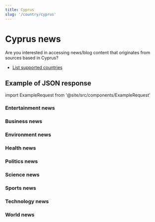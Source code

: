 ```yaml
---
title: Cyprus
slug: '/country/cyprus'
---
```


# Cyprus news

Are you interested in accessing news/blog content that originates from sources based in Cyprus?

- [List supported countries](/articles/countries)

## Example of JSON response

import ExampleRequest from '@site/src/components/ExampleRequest'

### Entertainment news
<ExampleRequest url="https://apitube.io/v1/news/articles?limit=2&category=news/Arts_and_Entertainment&country=cy"></ExampleRequest>

### Business news
<ExampleRequest url="https://apitube.io/v1/news/articles?limit=2&category=news/Business&country=cy"></ExampleRequest>

### Environment news
<ExampleRequest url="https://apitube.io/v1/news/articles?limit=2&category=news/Environment&country=cy"></ExampleRequest>

### Health news
<ExampleRequest url="https://apitube.io/v1/news/articles?limit=2&category=news/Health&country=cy"></ExampleRequest>

### Politics news
<ExampleRequest url="https://apitube.io/v1/news/articles?limit=2&category=news/Politics&country=cy"></ExampleRequest>

### Science news
<ExampleRequest url="https://apitube.io/v1/news/articles?limit=2&category=news/Science&country=cy"></ExampleRequest>

### Sports news
<ExampleRequest url="https://apitube.io/v1/news/articles?limit=2&category=news/Sports&country=cy"></ExampleRequest>

### Technology news
<ExampleRequest url="https://apitube.io/v1/news/articles?limit=2&category=news/Technology&country=cy"></ExampleRequest>

### World news
<ExampleRequest url="https://apitube.io/v1/news/articles?limit=2&category=news/World&country=cy"></ExampleRequest>
